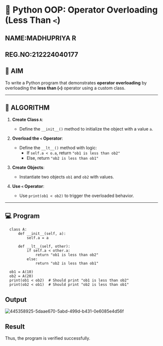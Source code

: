 # 🐍 Python OOP: Operator Overloading (Less Than `<`)
## NAME:MADHUPRIYA R
## REG.NO:212224040177

## 🎯 AIM

To write a Python program that demonstrates **operator overloading** by overloading the **less than (`<`)** operator using a custom class.

---

## 🧠 ALGORITHM

1. **Create Class `A`**:
   - Define the `__init__()` method to initialize the object with a value `a`.

2. **Overload the `<` Operator**:
   - Define the `__lt__()` method with logic:
     - If `self.a < o.a`, return `"ob1 is less than ob2"`
     - Else, return `"ob2 is less than ob1"`

3. **Create Objects**:
   - Instantiate two objects `ob1` and `ob2` with values.

4. **Use `<` Operator**:
   - Use `print(ob1 < ob2)` to trigger the overloaded behavior.

---

## 💻 Program
```
  class A:
      def __init__(self, a):
          self.a = a
  
      def __lt__(self, other):
          if self.a < other.a:
              return "ob1 is less than ob2"
          else:
              return "ob2 is less than ob1"
  
  ob1 = A(10)
  ob2 = A(20)
  print(ob1 < ob2)  # Should print "ob1 is less than ob2"
  print(ob2 < ob1)  # Should print "ob2 is less than ob1"
```

## Output
![445358925-5daae670-5abd-499d-b431-0e6085e4d56f](https://github.com/user-attachments/assets/ca5556a8-8441-49fc-98ea-b46bb7db99a5)

## Result
Thus, the program is verified successfully.
